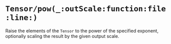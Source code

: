 # ``Tensor/pow(_:outScale:function:file:line:)``

Raise the elements of the ``Tensor`` to the power of the specified exponent, optionally scaling the result by the given output scale.